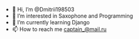 - 👋 Hi, I’m @Dmitrii198503
- 👀 I’m interested in Saxophone and Programming
- 🌱 I’m currently learning Django
- 📫 How to reach me captain_@mail.ru

<!---
Dmitrii198503/Dmitrii198503 is a ✨ special ✨ repository because its `README.md` (this file) appears on your GitHub profile.
You can click the Preview link to take a look at your changes.
--->
